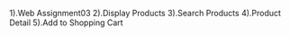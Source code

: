 <!--  -->

1).Web Assignment03
2).Display Products
3).Search Products
4).Product Detail
5).Add to Shopping Cart

